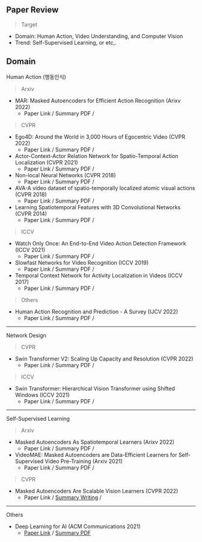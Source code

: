 ## Paper Review
> Target
- Domain: Human Action, Video Understanding, and Computer Vision
- Trend: Self-Supervised Learning, or etc,.

## Domain
Human Action (행동인식)
> Arxiv
- MAR: Masked Autoencoders for Efficient Action Recognition (Arixv 2022)
  - Paper Link / Summary PDF / 
> CVPR
- Ego4D: Around the World in 3,000 Hours of Egocentric Video (CVPR 2022)
  - Paper Link / Summary PDF / 
- Actor-Context-Actor Relation Network for Spatio-Temporal Action Localization (CVPR 2021)
  - Paper Link / Summary PDF / 
- Non-local Neural Networks (CVPR 2018)
  - Paper Link / Summary PDF / 
- AVA-A video dataset of spatio-temporally localized atomic visual actions (CVPR 2018)
  - Paper Link / Summary PDF / 
- Learning Spatiotemporal Features with 3D Convolutional Networks (CVPR 2014)
  - Paper Link / Summary PDF / 
> ICCV
- Watch Only Once: An End-to-End Video Action Detection Framework (ICCV 2021)
  - Paper Link / Summary PDF /
- Slowfast Networks for Video Recognition (ICCV 2019)
  - Paper Link / Summary PDF /
- Temporal Context Network for Activity Localization in Videos (ICCV 2017)
  - Paper Link / Summary PDF /
> Others
- Human Action Recognition and Prediction - A Survey (IJCV 2022)
  - Paper Link / Summary PDF /
***
Network Design
> CVPR
- Swin Transformer V2: Scaling Up Capacity and Resolution (CVPR 2022)
  - Paper Link / Summary PDF / 
> ICCV
- Swin Transformer: Hierarchical Vision Transformer using Shifted Windows (ICCV 2021)
  - Paper Link / Summary PDF / 
***
Self-Supervised Learning
> Arxiv
- Masked Autoencoders As Spatiotemporal Learners (Arixv 2022)
  - Paper Link / Summary PDF / 
- VideoMAE: Masked Autoencoders are Data-Efficient Learners for Self-Supervised Video Pre-Training (Arxiv 2021)
  - Paper Link / Summary PDF / 
> CVPR
- Masked Autoencoders Are Scalable Vision Learners (CVPR 2022)
  - Paper Link / [Summary Writing](https://github.com/anjaeju/thoughts-and-notes/tree/main/paper-review/self-supervised-learning/Masked%20Autoencoders%20Are%20Scalable%20Vision%20Learners) / 
***

Others
- Deep Learning for AI (ACM Communications 2021)
  - [Paper Link](https://cacm.acm.org/magazines/2021/7/253464-deep-learning-for-ai/fulltext) / [Summary PDF](https://github.com/anjaeju/thoughts-and-notes/blob/9b65e322a3ff3aefca06f917f1d4529806c04a45/paper-review/others/Deep%20Learning%20for%20AI.pdf)
